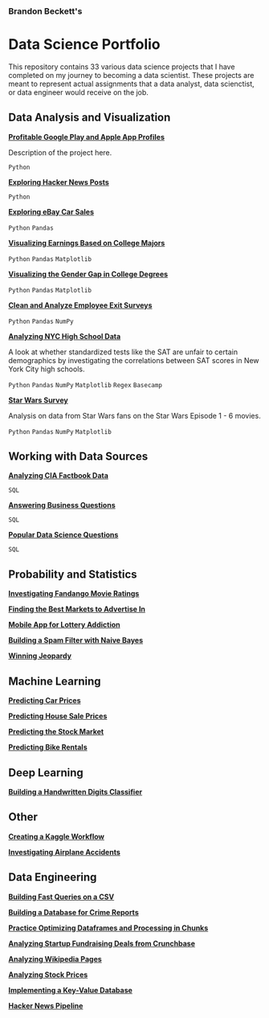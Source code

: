 ### Brandon Beckett's
# Data Science Portfolio

This repository contains 33 various data science projects that I have completed on my journey to becoming a data scientist. These projects are meant to represent actual assignments that a data analyst, data scienctist, or data engineer would receive on the job.


## Data Analysis and Visualization

[**Profitable Google Play and Apple App Profiles**](https://github.com/branBeckett/data-science-portfolio/blob/master/profitable-app-profiles/profitable-app-profiles.ipynb)

Description of the project here.

`Python`

[**Exploring Hacker News Posts**](https://github.com/branBeckett/data-science-portfolio/blob/master/exploring-hacker-news/hacker-news-posts.ipynb)

`Python`

[**Exploring eBay Car Sales**](https://github.com/branBeckett/data-science-portfolio/blob/master/ebay-car-sales/ebay-car-sales.ipynb)

`Python` `Pandas`

[**Visualizing Earnings Based on College Majors**](https://github.com/branBeckett/data-science-portfolio/blob/master/visualizing-earnings/visualizing-earnings.ipynb)

`Python` `Pandas` `Matplotlib`

[**Visualizing the Gender Gap in College Degrees**](https://github.com/branBeckett/data-science-portfolio/blob/master/visualizing-gender-gap/visualizing-gender-gap.ipynb)

`Python` `Pandas` `Matplotlib`

[**Clean and Analyze Employee Exit Surveys**](https://github.com/branBeckett/data-science-portfolio/blob/master/employee-exit-surveys/employee-exit-surveys.ipynb)

`Python` `Pandas` `NumPy`

[**Analyzing NYC High School Data**](https://github.com/branBeckett/data-science-portfolio/blob/master/nyc-high-school-data/nyc-high-school-data.ipynb)

A look at whether standardized tests like the SAT are unfair to certain demographics by investigating the correlations between SAT scores in New York City high schools.

`Python` `Pandas` `NumPy` `Matplotlib` `Regex` `Basecamp`

[**Star Wars Survey**](https://github.com/branBeckett/data-science-portfolio/blob/master/star-wars-survey/star-wars-survey.ipynb)

Analysis on data from Star Wars fans on the Star Wars Episode 1 - 6 movies.

`Python` `Pandas` `NumPy` `Matplotlib`


## Working with Data Sources

[**Analyzing CIA Factbook Data**](https://github.com/branBeckett/data-science-portfolio/blob/master/cia-factbook-data/cia-factbook-data.ipynb)

`SQL`

[**Answering Business Questions**](https://github.com/branBeckett/data-science-portfolio/blob/master/answering-business-questions/answering-business-questions.ipynb)

`SQL`

[**Popular Data Science Questions**](https://github.com/branBeckett/data-science-portfolio/blob/master/data-science-questions/data-science-questions.ipynb)

`SQL`

## Probability and Statistics

[**Investigating Fandango Movie Ratings**](https://github.com/branBeckett/data-science-portfolio/tree/master/fandango-movie-ratings)

[**Finding the Best Markets to Advertise In**](https://github.com/branBeckett/data-science-portfolio/blob/master/best-advertising-markets/best-advertising-markets.ipynb)

[**Mobile App for Lottery Addiction**](https://github.com/branBeckett/data-science-portfolio/blob/master/lottery-addiction-app/lottery-addiction-app.ipynb)

[**Building a Spam Filter with Naive Bayes**](https://github.com/branBeckett/data-science-portfolio/tree/master/spam-filter)

[**Winning Jeopardy**](https://github.com/branBeckett/data-science-portfolio/tree/master/winning-jeopardy)


## Machine Learning

[**Predicting Car Prices**](https://github.com/branBeckett/data-science-portfolio/tree/master/prediction-car-prices)

[**Predicting House Sale Prices**](https://github.com/branBeckett/data-science-portfolio/tree/master/house-sale-prices/house-sale-prices.ipynb)

[**Predicting the Stock Market**](https://github.com/branBeckett/data-science-portfolio/blob/master/stock-market/stock-market.ipynb)

[**Predicting Bike Rentals**](https://github.com/branBeckett/data-science-portfolio/blob/master/bike-rentals/bike-rentals.ipynb)


## Deep Learning

[**Building a Handwritten Digits Classifier**](https://github.com/branBeckett/data-science-portfolio/blob/master/handwritten-digits-classifier/handwritten-digits-classifier.ipynb)
    
    
## Other

[**Creating a Kaggle Workflow**](https://github.com/branBeckett/data-science-portfolio/blob/master/kaggle-workflow/kaggle-workflow.ipynb)

[**Investigating Airplane Accidents**](https://github.com/branBeckett/data-science-portfolio/tree/master/airplane-accidents)

    
## Data Engineering

[**Building Fast Queries on a CSV**](https://github.com/branBeckett/data-science-portfolio/blob/master/building-fast-queries/building-fast-queries.ipynb)

[**Building a Database for Crime Reports**](https://github.com/branBeckett/data-science-portfolio/blob/master/crime-reports/crime-reports.ipynb)

[**Practice Optimizing Dataframes and Processing in Chunks**](https://github.com/branBeckett/data-science-portfolio/blob/master/optimizing-dataframes/optimizing-dataframes.ipynb)

[**Analyzing Startup Fundraising Deals from Crunchbase**](https://github.com/branBeckett/data-science-portfolio/blob/master/startup-fundraising-deals/startup-fundraising-deals.ipynb)

[**Analyzing Wikipedia Pages**](https://github.com/branBeckett/data-science-portfolio/blob/master/wikipedia-pages/wikipedia-pages.ipynb)

[**Analyzing Stock Prices**](https://github.com/branBeckett/data-science-portfolio/blob/master/stock-prices/stock-prices.ipynb)

[**Implementing a Key-Value Database**](https://github.com/branBeckett/data-science-portfolio/blob/master/key-value-database/key-value-database.ipynb)

[**Hacker News Pipeline**](https://github.com/branBeckett/data-science-portfolio/blob/master/hacker-news-pipeline/hacker-news-pipeline.ipynb)
